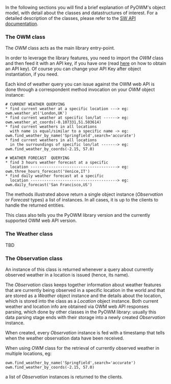 In the following sections you will find a brief explanation of PyOWM's object model, with detail about the classes and datastructures of interest. For a detailed description of the classes, please refer to the [SW API documentation](https://pyowm.readthedocs.org/).

### The OWM class
The _OWM_ class acts as the main library entry-point.

In order to leverage the library features, you need to import the _OWM_ class and then feed it with an API key, if you have one (read [here](http://openweathermap.org/appid) on how to obtain an API key). Of course you can change your API Key after object instantiation, if you need.

Each kind of weather query you can issue against the OWM web API is done through a correspondent method invocation on your _OWM_ object instance:

    # CURRENT WEATHER QUERYING
    * find current weather at a specific location ---> eg: owm.weather_at('London,UK')
    * find current weather at specific lon/lat ------> eg: owm.weather_at_coords(-0.107331,51.503614)           
    * find current weathers in all locations 
      with name is equal/similar to a specific name -> eg: owm.find_weather_by_name('Springfield',search='accurate')
    * find current weathers in all locations
      in the surroundings of specific lon/lat -------> eg: owm.find_weather_by_coords(-2.15, 57.0)

    # WEATHER FORECAST  QUERYING
    * find 3 hours weather forecast at a specific
      location --------------------------------------> eg: owm.three_hours_forecast('Venice,IT')
    * find daily weather forecast at a specific
      location --------------------------------------> eg: owm.daily_forecast('San Francisco,US')

The methods illustrated above return a single object instance (_Observation_ or _Forecast_ types) a list of instances. In all cases, it is up to the clients to handle the returned entities.

This class also tells you the PyOWM library version and the currently supported OWM web API version.

### The Weather class
TBD


### The Observation class
An instance of this class is returned whenever a query about currently observed weather in a location is issued (hence, its name).

The _Observation_ class keeps together information about weather features that are currently being observed in a specific location in the world and that are stored as a _Weather_ object instance and the details about the location, which is stored into the class as a _Location_ object instance. Both current weather and location info are obtained via OWM web API responses parsing, which done by other classes in the PyOWM library: usually this data parsing stage ends with their storage into a newly created _Observation_ instance.

When created, every _Observation_ instance is fed with a timestamp that tells when the weather observation data have been received.

When using _OWM_ class for the retrieval of currently observed weather in multiple locations, eg:

    owm.find_weather_by_name('Springfield',search='accurate')
    owm.find_weather_by_coords(-2.15, 57.0)

a list of _Observation_ instances is returned to the clients.